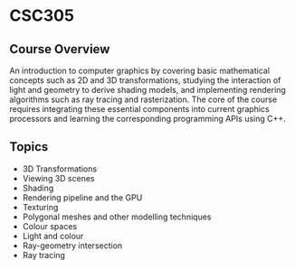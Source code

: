 # CSC305
## Course Overview
An introduction to computer graphics by covering basic mathematical concepts such as 2D and 3D transformations, studying the interaction of light and geometry to derive shading models, and implementing rendering algorithms such as ray tracing and rasterization. The core of the course requires integrating these essential components into current graphics processors and learning the corresponding programming APIs using C++.

## Topics  
* 3D Transformations
* Viewing 3D scenes
* Shading
* Rendering pipeline and the GPU
* Texturing
* Polygonal meshes and other modelling techniques
* Colour spaces
* Light and colour
* Ray-geometry intersection
* Ray tracing

